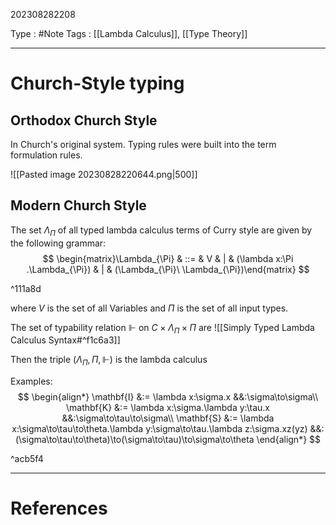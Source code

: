 202308282208

Type : #Note
Tags : [[Lambda Calculus]], [[Type Theory]]

---
# Church-Style typing
## Orthodox Church Style
In Church's original system. Typing rules were built into the term formulation rules.

![[Pasted image 20230828220644.png|500]]

## Modern Church Style
The set $\Lambda_{\Pi}$ of all typed lambda calculus terms of Curry style are given by the following grammar:
$$
\begin{matrix}\Lambda_{\Pi} & ::= & V & | & (\lambda x:\Pi .\Lambda_{\Pi}) & | & (\Lambda_{\Pi}\ \Lambda_{\Pi})\end{matrix}
$$

^111a8d

where $V$ is the set of all Variables and $\Pi$ is the set of all input types.

The set of typability relation $\Vdash$ on $C\times\Lambda_{\Pi}\times\Pi$ are
![[Simply Typed Lambda Calculus Syntax#^f1c6a3]]

Then the triple $(\Lambda_{\Pi},\Pi,\Vdash)$ is the lambda calculus

Examples:
$$
\begin{align*}
\mathbf{I} &:= \lambda x:\sigma.x &&:\sigma\to\sigma\\
\mathbf{K} &:= \lambda x:\sigma.\lambda y:\tau.x &&:\sigma\to\tau\to\sigma\\
\mathbf{S} &:= \lambda x:\sigma\to\tau\to\theta.\lambda y:\sigma\to\tau.\lambda z:\sigma.xz(yz) &&:(\sigma\to\tau\to\theta)\to(\sigma\to\tau)\to\sigma\to\theta
\end{align*}
$$

^acb5f4

---
# References
